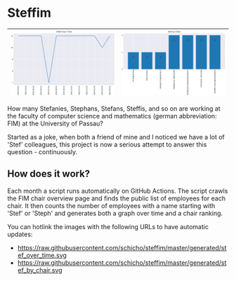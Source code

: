 # Steffim

| ![Stef over time](https://raw.githubusercontent.com/schicho/steffim/master/generated/stef_over_time.svg) | ![Chair ranking](https://raw.githubusercontent.com/schicho/steffim/master/generated/stef_by_chair.svg) |
|---|---|

How many Stefanies, Stephans, Stefans, Steffis, and so on are working at the faculty of computer science and mathematics (german abbreviation: FIM) at the University of Passau?

Started as a joke, when both a friend of mine and I noticed we have a lot of 'Stef' colleagues, this project is now a serious attempt to answer this question - continuously.

## How does it work?

Each month a script runs automatically on GitHub Actions.
The script crawls the FIM chair overview page and finds the public list of employees for each chair.
It then counts the number of employees with a name starting with 'Stef' or 'Steph' and generates both a graph over time and a chair ranking.

You can hotlink the images with the following URLs to have automatic updates:

* https://raw.githubusercontent.com/schicho/steffim/master/generated/stef_over_time.svg
* https://raw.githubusercontent.com/schicho/steffim/master/generated/stef_by_chair.svg
